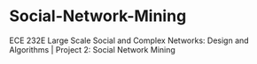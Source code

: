 # Social-Network-Mining
ECE 232E Large Scale Social and Complex Networks: Design and Algorithms | Project 2: Social Network Mining
